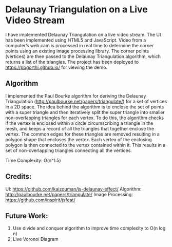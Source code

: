 # Delaunay Triangulation on a Live Video Stream

I have implemented Delaunay Triangulation on a live video stream. The UI has been implemented using HTML5 and JavaScript. Video from a computer’s web cam is processed in real time to determine the corner points using an existing image processing library. The corner points (vertices) are then passed to the Delaunay Triangulation algorithm, which returns a list of the triangles. The project has been deployed to https://pbgorthi.github.io/ for viewing the demo.

## Algorithm

I implemented the Paul Bourke algorithm for deriving the Delaunay Triangulation (http://paulbourke.net/papers/triangulate/) for a set of vertices in a 2D space. The idea behind the algorithm is to enclose the set of points with a super triangle and then iteratively split the super triangle into smaller non-overlapping triangles for each vertex. To do this, the algorithm checks if the vertex is enclosed within a circle circumscribing a triangle in the mesh, and keeps a record of all the triangles that together enclose the vertex. The common edges for these triangles are removed resulting in a polygon shape that encloses the vertex. Each vertex of the enclosing polygon is then connected to the vertex contained within it. This results in a set of non-overlapping triangles connecting all the vertices.

Time Complexity: O(n^1.5)

## Credits:

UI: https://github.com/kaizouman/js-delaunay-effect/
Algorithm: http://paulbourke.net/papers/triangulate/
Image Processing: https://github.com/inspirit/jsfeat/

## Future Work:

1. Use divide and conquer algorithm to improve time complexity to O(n log n)
2. Live Voronoi Diagram
